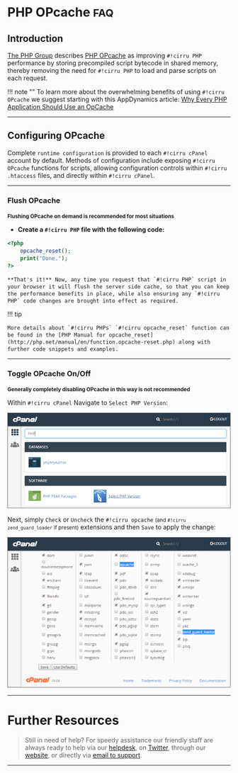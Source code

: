 # PHP OPcache <small>FAQ</small>

## Introduction

[The PHP Group](http://php.net/) describes [PHP OPcache](http://php.net/manual/en/intro.opcache.php) as improving `#!cirru PHP` performance by storing precompiled script bytecode in shared memory, thereby removing the need for `#!cirru PHP` to load and parse scripts on each request.

!!! note ""
    To learn more about the overwhelming benefits of using `#!cirru OPcache` we suggest starting with this AppDynamics article: [Why Every PHP Application Should Use an OpCache](https://blog.appdynamics.com/engineering/why-every-php-application-should-use-an-opcache/)

---

## Configuring OPcache

Complete `runtime configuration` is provided to each `#!cirru cPanel` account by default. Methods of configuration include exposing `#!cirru OPcache` functions for scripts, allowing configuration controls within `#!cirru .htaccess` files, and directly within `#!cirru cPanel`.

---

### Flush OPcache

<small>**Flushing OPcache on demand is recommended for most situations**</small>

* **Create a `#!cirru PHP` file with the following code:**
``` php
<?php
    opcache_reset();
    print("Done.");
?>
```

    **That's it!** Now, any time you request that `#!cirru PHP` script in your browser it will flush the server side cache, so that you can keep the performance benefits in place, while also ensuring any `#!cirru PHP` code changes are brought into effect as required.

!!! tip 

    More details about `#!cirru PHPs` `#!cirru opcache_reset` function can be found in the [PHP Manual for opcache_reset](http://php.net/manual/en/function.opcache-reset.php) along with further code snippets and examples.


---

### Toggle OPcache On/Off

<small>**Generally completely disabling OPcache in this way is not recommended**</small>

Within `#!cirru cPanel` Navigate to `Select PHP Version`:

[![cPanel > Select PHP Version](/img/opcache/cPanel-SelectPHP.png)](/img/opcache/cPanel-SelectPHP.png)

Next, simply `Check` or `Uncheck` the `#!cirru opcache` <small>(and `#!cirru zend_guard_loader` if present)</small> extensions and then `Save` to apply the change:

[![cPanel > Select PHP Extensions/Modules](/img/opcache/cPanel-SelectPHP-opcache.png)](/img/opcache/cPanel-SelectPHP-opcache.png)

---

# Further Resources

> Still in need of help? For speedy assistance our friendly staff are always ready to help via our [helpdesk](https://helpdesk.hostnetworks.com.au/core/), on [Twitter](https://twitter.com/HostNetworks), through our [website](https://hostnetworks.com.au/), or directly via [email to support](/contact/).

---
